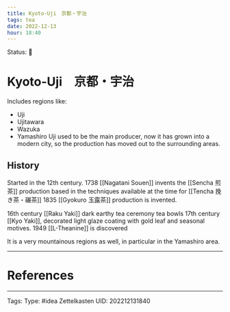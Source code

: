 ```yaml
---
title: Kyoto-Uji　京都・宇治
tags: tea
date: 2022-12-13
hour: 18:40
---
```

Status: 🌱
# Kyoto-Uji　京都・宇治
Includes regions like:
- Uji
- Ujitawara
- Wazuka
- Yamashiro
Uji used to be the main producer, now it has grown into a modern city, so the production has moved out to the surrounding areas. 

## History
Started in the 12th century.
1738 [[Nagatani Souen]] invents the [[Sencha 煎茶]] production based in the techniques available at the time for [[Tencha 挽き茶・碾茶]]
1835 [[Gyokuro 玉露茶]] production is invented.

16th century [[Raku Yaki]] dark earthy tea ceremony tea bowls
17th century [[Kyo Yaki]], decorated light glaze coating with gold leaf and seasonal motives.
1949 [[L-Theanine]] is discovered

It is a very mountainous regions as well, in particular in the Yamashiro area.


---
# References

---
Tags:
Type: #idea
Zettelkasten UID: 202212131840
